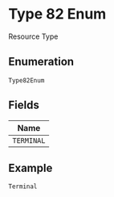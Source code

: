 
# Type 82 Enum

Resource Type

## Enumeration

`Type82Enum`

## Fields

| Name |
|  --- |
| `TERMINAL` |

## Example

```
Terminal
```

